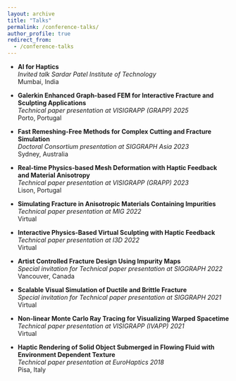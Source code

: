 ```yaml
---
layout: archive
title: "Talks"
permalink: /conference-talks/
author_profile: true
redirect_from:
  - /conference-talks
---
```

- **AI for Haptics**\
  *Invited talk Sardar Patel Institute of Technology*\
  Mumbai, India<br>

- **Galerkin Enhanced Graph-based FEM for Interactive Fracture and Sculpting Applications**\
  *Technical paper presentation at VISIGRAPP (GRAPP) 2025*\
  Porto, Portugal<br>

- **Fast Remeshing-Free Methods for Complex Cutting and Fracture Simulation**\
  *Doctoral Consortium presentation at SIGGRAPH Asia 2023*\
  Sydney, Australia<br>

- **Real-time Physics-based Mesh Deformation with Haptic Feedback and Material Anisotropy**\
  *Technical paper presentation at VISIGRAPP (GRAPP) 2023*\
  Lison, Portugal<br>

- **Simulating Fracture in Anisotropic Materials Containing Impurities**\
  *Technical paper presentation at MIG 2022*\
  Virtual<br>

- **Interactive Physics-Based Virtual Sculpting with Haptic Feedback**\
  *Technical paper presentation at I3D 2022*\
  Virtual<br>

- **Artist Controlled Fracture Design Using Impurity Maps**\
  *Special invitation for Technical paper presentation at SIGGRAPH 2022*\
  Vancouver, Canada<br> 

- **Scalable Visual Simulation of Ductile and Brittle Fracture**\
  *Special invitation for Technical paper presentation at SIGGRAPH 2021*\
  Virtual<br> 

- **Non-linear Monte Carlo Ray Tracing for Visualizing Warped Spacetime**\
  *Technical paper presentation at VISIGRAPP (IVAPP) 2021*\
  Virtual<br>

- **Haptic Rendering of Solid Object Submerged in Flowing Fluid with Environment Dependent Texture**\
  *Technical paper presentation at EuroHaptics 2018*\
  Pisa, Italy
